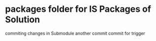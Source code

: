 # packages folder for IS Packages of Solution
commiting changes in Submodule
another commit
commit for trigger
